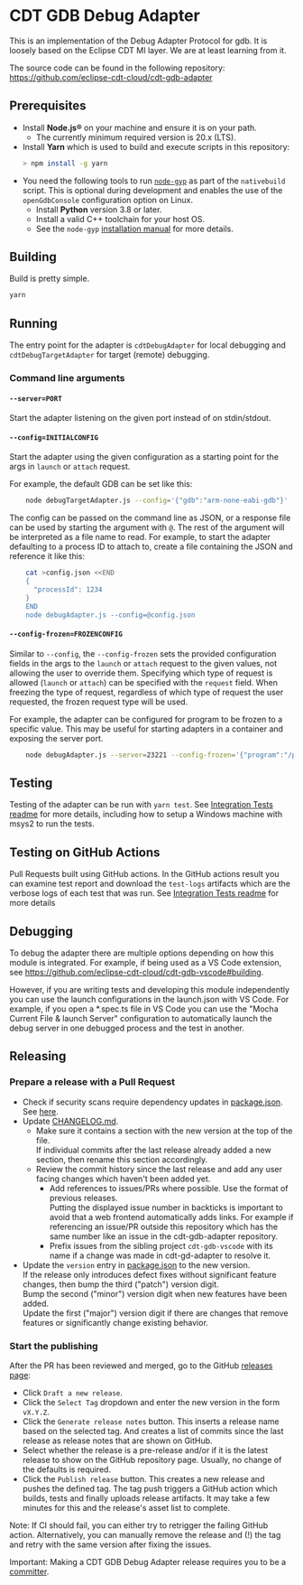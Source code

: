 # CDT GDB Debug Adapter

This is an implementation of the Debug Adapter Protocol for gdb.
It is loosely based on the Eclipse CDT MI layer.
We are at least learning from it.

The source code can be found in the following repository: https://github.com/eclipse-cdt-cloud/cdt-gdb-adapter

## Prerequisites

- Install **Node.js®** on your machine and ensure it is on your path.
    - The currently minimum required version is 20.x (LTS).
- Install **Yarn** which is used to build and execute scripts in this repository:
    ```sh
    > npm install -g yarn
    ```
- You need the following tools to run [`node-gyp`](https://github.com/nodejs/node-gyp)
  as part of the `nativebuild` script. This is optional during development and enables
  the use of the `openGdbConsole` configuration option on Linux.
    - Install **Python** version 3.8 or later.
    - Install a valid C++ toolchain for your host OS.
    - See the `node-gyp`
      [installation manual](https://github.com/nodejs/node-gyp?tab=readme-ov-file#installation)
      for more details.

## Building

Build is pretty simple.

```sh
yarn
```

## Running

The entry point for the adapter is `cdtDebugAdapter` for local debugging
and `cdtDebugTargetAdapter` for target (remote) debugging.

### Command line arguments

#### `--server=PORT`

Start the adapter listening on the given port instead of on stdin/stdout.

#### `--config=INITIALCONFIG`

Start the adapter using the given configuration as a starting point for the args in `launch` or `attach` request.

For example, the default GDB can be set like this:

```sh
    node debugTargetAdapter.js --config='{"gdb":"arm-none-eabi-gdb"}'
```

The config can be passed on the command line as JSON, or a response file can be used by starting the argument with `@`.
The rest of the argument will be interpreted as a file name to read.
For example, to start the adapter defaulting to a process ID to attach to, create a file containing the JSON and reference it like this:

```sh
    cat >config.json <<END
    {
      "processId": 1234
    }
    END
    node debugAdapter.js --config=@config.json

```

#### `--config-frozen=FROZENCONFIG`

Similar to `--config`, the `--config-frozen` sets the provided configuration fields in the args to the `launch` or `attach` request to the given values, not allowing the user to override them.
Specifying which type of request is allowed (`launch` or `attach`) can be specified with the `request` field.
When freezing the type of request, regardless of which type of request the user requested, the frozen request type will be used.

For example, the adapter can be configured for program to be frozen to a specific value.
This may be useful for starting adapters in a container and exposing the server port.

```sh
    node debugAdapter.js --server=23221 --config-frozen='{"program":"/path/to/my.elf"}'
```

## Testing

Testing of the adapter can be run with `yarn test`. See [Integration Tests readme](https://github.com/eclipse-cdt-cloud/cdt-gdb-adapter/blob/main/src/integration-tests/README.md)
for more details, including how to setup a Windows machine with msys2 to run the tests.

## Testing on GitHub Actions

Pull Requests built using GitHub actions.
In the GitHub actions result you can examine test report and download the `test-logs` artifacts which are the verbose logs of each test that was run.
See [Integration Tests readme](https://github.com/eclipse-cdt-cloud/cdt-gdb-adapter/blob/main/src/integration-tests/README.md) for more details

## Debugging

To debug the adapter there are multiple options depending on how this module is integrated. For example,
if being used as a VS Code extension, see https://github.com/eclipse-cdt-cloud/cdt-gdb-vscode#building.

However, if you are writing tests and developing this module independently you can use the launch
configurations in the launch.json with VS Code. For example, if you open a \*.spec.ts file in VS Code
you can use the "Mocha Current File & launch Server" configuration to automatically launch the debug
server in one debugged process and the test in another.

## Releasing

### Prepare a release with a Pull Request

- Check if security scans require dependency updates in [package.json](./package.json).
  See [here](https://github.com/eclipse-cdt-cloud/cdt-gdb-adapter/security/code-scanning).
- Update [CHANGELOG.md](./CHANGELOG.md).
    - Make sure it contains a section with the new version at the top of the file.  
      If individual commits after the last release already added a new section,
      then rename this section accordingly.
    - Review the commit history since the last release and add any user facing changes which
      haven't been added yet.
        - Add references to issues/PRs where possible. Use the format of previous releases.  
          Putting the displayed issue number in backticks is important to avoid that a web
          frontend automatically adds links. For example if referencing an issue/PR outside
          this repository which has the same number like an issue in the cdt-gdb-adapter repository.
        - Prefix issues from the sibling project `cdt-gdb-vscode` with its name if a change was
          made in cdt-gd-adapter to resolve it.
- Update the `version` entry in [package.json](./package.json) to the new version.  
  If the release only introduces defect fixes without significant feature changes,
  then bump the third ("patch") version digit.  
  Bump the second ("minor") version digit when new features have been added.  
  Update the first ("major") version digit if there are changes that remove features
  or significantly change existing behavior.

### Start the publishing

After the PR has been reviewed and merged, go to the GitHub [releases page](https://github.com/eclipse-cdt-cloud/cdt-gdb-adapter/releases):

- Click `Draft a new release`.
- Click the `Select Tag` dropdown and enter the new version in the form `vX.Y.Z`.
- Click the `Generate release notes` button. This inserts a release name based on the
  selected tag. And creates a list of commits since the last release as release notes
  that are shown on GitHub.
- Select whether the release is a pre-release and/or if it is the latest release to show
  on the GitHub repository page. Usually, no change of the defaults is required.
- Click the `Publish release` button. This creates a new release and pushes the defined tag.
  The tag push triggers a GitHub action which builds, tests and finally uploads release
  artifacts. It may take a few minutes for this and the release's asset list to complete.

Note: If CI should fail, you can either try to retrigger the failing GitHub action.
Alternatively, you can manually remove the release and (!) the tag and retry with the same
version after fixing the issues.

Important: Making a CDT GDB Debug Adapter release requires you to be a [committer](https://www.eclipse.org/membership/become-a-member/committer/).
